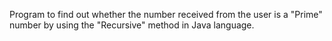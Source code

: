 Program to find out whether the number received from the user is a "Prime" number by using the "Recursive" method in Java language.
